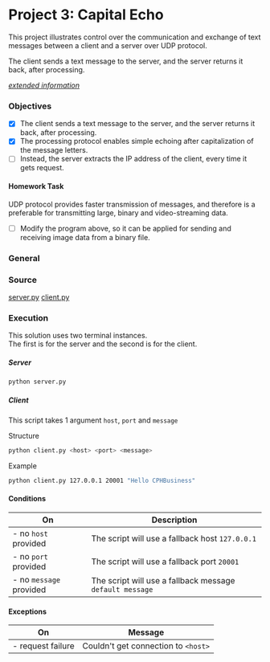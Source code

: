 # Project 3: Capital Echo

This project illustrates control over the communication and exchange of text messages between a client and a server over UDP protocol.

The client sends a text message to the server, and the server returns it back, after processing.

_[extended information](https://datsoftlyngby.github.io/soft2020fall/resources/f72fb747-P3-UDP.html)_

### Objectives
- [x] The client sends a text message to the server, and the server returns it back, after processing.
- [x] The processing protocol enables simple echoing after capitalization of the message letters.
- [ ] Instead, the server extracts the IP address of the client, every time it gets request.

#### Homework Task
UDP protocol provides faster transmission of messages, and therefore is a preferable for transmitting large, binary and video-streaming data.

- [ ] Modify the program above, so it can be applied for sending and receiving image data from a binary file.

### General

### Source
[server.py](./server.py)
[client.py](./client.py)

### Execution

This solution uses two terminal instances.  
The first is for the server and the second is for the client.

##### Server

```bash
python server.py
```

##### Client

This script takes 1 argument `host`, `port` and `message`

Structure
```bash
python client.py <host> <port> <message>
```

Example
```bash
python client.py 127.0.0.1 20001 "Hello CPHBusiness"
```

#### Conditions

| On | Description |
| --- | --- |
| - no `host` provided | The script will use a fallback host `127.0.0.1` |
| - no `port` provided | The script will use a fallback port `20001` |
| - no `message` provided | The script will use a fallback message `default message` |

#### Exceptions

| On | Message |
| --- | --- |
| - request failure | Couldn't get connection to `<host>` |